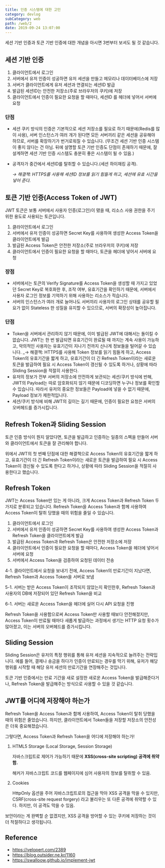 ```yaml
---
title: 인증 시스템에 대한 고민
category: devlog
subCategory: web
path: /web/2
date: 2019-09-24 13:07:00
---
```


세션 기반 인증과 토큰 기반 인증에 대한 개념을 아시면 3번부터 보셔도 될 것 같습니다.

## 세션 기반 인증

1. 클라이언트에서 로그인
2. 서버에서 유저 인증이 성공하면 유저 세션을 만들고 메모리나 데이터베이스에 저장
3. 서버가 클라이언트에게 유저 세션과 연결되는 세션ID 발급
4. 발급된 세션ID는 안전한 저장소(주로 브라우저의 쿠키)에 저장
5. 클라이언트에서 인증이 필요한 요청을 할 때마다, 세션ID 를 헤더에 넣어서 서버에 요청

### 단점

- 세션 쿠키 방식의 인증은 기본적으로 세션 저장소를 필요로 하기 때문에(Redis를 많이 사용), 서버 인스턴스가 여러 개가 된다면 모든 서버끼리 같은 세션을 공유해야 하므로, 서버를 확장하기가 번거로워질 수 있습니다. (무조건 세션 기반 인증 시스템이 좋지 않다는 건 아님. 뒤에 설명할 토큰 기반 인증도 단점이 존재하기 때문에, 잘 설계하면 세션 기반 인증 시스템도 충분히 좋은 시스템이 될 수 있음.)
- 공격자가 중간에서 세션ID를 탈취할 수 있습니다.(세션 하이재킹 공격).

  _→ 해결책: HTTPS를 사용해 세션ID 정보를 읽기 힘들게 하고, 세션에 유효 시간을 넣어 준다._

## 토큰 기반 인증(Access Token of JWT)

JWT 토큰은 보통 서버에서 사용자 인증(로그인)이 됐을 때, 리소스 사용 권한을 주기 위한 용도로 사용되는 토큰입니다.

1. 클라이언트에서 로그인
2. 서버에서 유저 인증이 성공하면 Secret Key를 사용하여 생성한 Access Token을 클라이언트에게 발급
3. 발급된 Access Token은 안전한 저장소(주로 브라우저의 쿠키)에 저장
4. 클라이언트에서 인증이 필요한 요청을 할 때마다, 토큰을 헤더에 넣어서 서버에 요청

### 장점

- 서버에서는 토큰의 Verify Signature를 Access Token을 생성할 때 가지고 있었던 Secret Key로 복호화한 후, 조작 여부, 유효기간을 확인하기 때문에, 서버에서 사용자 로그인 정보를 기억하기 위해 사용하는 리소스가 적습니다.
- 서버의 인스턴스가 여러 개로 늘어나도 서버끼리 사용자의 로그인 상태를 공유할 필요가 없이 Stateless 한 성질을 유지할 수 있으므로, 서버의 확장성이 높아집니다.

### 단점

- Token을 서버에서 관리하지 않기 때문에, 이미 발급된 JWT에 대해서는 돌이킬 수 없습니다. JWT는 한 번 발급되면 유효기간이 완료될 때 까지는 계속 사용이 가능하고, 악의적인 사용자는 유효기간이 지나기 전까지 신나게 정보들을 털어갈 수 있습니다.
  \_→ 해결책: HTTPS를 사용해 Token 정보를 읽기 힘들게 하고, Access Token의 유효기간을 짧게 하고, 유효기간이 더 긴 Refresh Token이라는 새로운 토큰을 발급하여 필요 시 Access Token이 갱신될 수 있도록 하거나, 상황에 따라 Sliding Session을 적절히 사용한다.
- 유저의 정보가 전부 서버의 저장소에 안전하게 보관되는 세션/쿠키 방식에 반해, JWT의 Payload는 따로 암호화되지 않기 때문에 디코딩하면 누구나 정보를 확인할 수 있습니다. 따라서 유저의 중요한 정보들은 Payload에 넣을 수 없기 때문에, Payload 정보가 제한적입니다.
- 세션/쿠키 방식에 비해 JWT의 길이는 길기 때문에, 인증이 필요한 요청은 서버의 오버헤드를 증가시킵니다.

## Refresh Token과 Sliding Session

토큰 인증 방식이 뭔지 알았다면, 토큰을 발급하고 인증하는 일종의 스펙을 만들어 서버와 클라이언트에서 토큰을 잘 관리해야 합니다.

위에서 JWT의 첫 번째 단점에 대한 해결책으로 Access Token의 유효기간을 짧게 하고, 유효기간이 더 긴 Refresh Token이라는 새로운 토큰을 발급하여 필요 시 Access Token이 갱신될 수 있도록 한다고 하거나, 상황에 따라 Sliding Session을 적절히 사용한다고 했습니다.

## Refresh Token

JWT는 Access Token만 있는 게 아니라, 크게 Access Token과 Refresh Token 두 가지로 분류되고 있습니다. Refresh Token을 Access Token과 함께 사용하여 Access Token이 탈취 당했을 때의 위험을 줄일 수 있습니다.

1. 클라이언트에서 로그인
2. 서버에서 유저 인증이 성공하면 Secret Key를 사용하여 생성한 Access Token과 Refresh Token을 클라이언트에게 발급
3. 발급된 Access Token과 Refresh Token은 안전한 저장소에 저장
4. 클라이언트에서 인증이 필요한 요청을 할 때마다, Access Token을 헤더에 넣어서 서버에 요청
5. 서버에서 Access Token을 검증하여 요청된 데이터 전송

4-1. 클라이언트에서 요청을 보내기 전에, Access Token의 만료기간이 지났다면, Refresh Token과 Access Token을 서버로 보냄

5-1. 서버는 받은 Access Token이 조작되지 않았는지 확인한후, Refresh Token과 사용자의 DB에 저장되어 있던 Refresh Token을 비교

6-1. 서버는 새로운 Access Token을 헤더에 실어 다시 API 요청을 진행

Refresh Token을 사용함으로써 Access Token만 사용할 때보다 안전해졌지만, Access Token이 만료될 때마다 새롭게 발급하는 과정에서 생기는 HTTP 요청 횟수가 많아졌고, 이는 서버의 오버헤드를 증가시킵니다.

## Sliding Session

Sliding Session은 유저의 특정 행위를 통해 유저 세션을 지속적으로 늘려주는 전략입니다. 예를 들어, 결제나 송금을 하다가 인증이 만료되는 경우를 막기 위해, 유저가 해당 행위를 시작할 때 해당 유저 세션의 만료기간을 연장해주는 것입니다.

토큰 기반 인증에서는 만료 기간을 새로 설정한 새로운 Access Token을 발급해준다거나, Refresh Token을 발급해주는 방식으로 사용할 수 있을 것 같습니다.

## JWT를 어디에 저장해야 하는가

Refresh Token을 Access Token과 함께 사용하여, Access Token이 탈취 당했을 때의 위험은 줄었습니다. 하지만, 클라이언트에서 Token들을 저장할 저장소의 안전성은 더욱 중요해졌습니다.

그렇다면, Access Token과 Refresh Token을 어디에 저장해야 하는가!

1. HTML5 Storage (Local Storage, Session Storage)

   자바스크립트로 제어가 가능하기 때문에 **XSS(cross-site scripting) 공격에 취약함.**

   해커가 자바스크립트 코드를 웹페이지에 심어 사용자의 정보를 탈취할 수 있음.

2. Cookies

   HttpOnly 옵션을 주어 자바스크립트로의 접근을 막아 XSS 공격을 막을 수 있지만, CSRF(cross-site request forgery) 라고 불리우는 또 다른 공격에 취약할 수 있다. 하지만, 이 공격도 막을 수 있음.

보안이라는 게 완벽할 순 없겠지만, XSS 공격을 방어할 수 있는 쿠키에 저장하는 것이 더 적절하다고 생각됩니다.

## Reference

- https://velopert.com/2389
- https://blog.outsider.ne.kr/1160
- https://swalloow.github.io/implement-jwt
